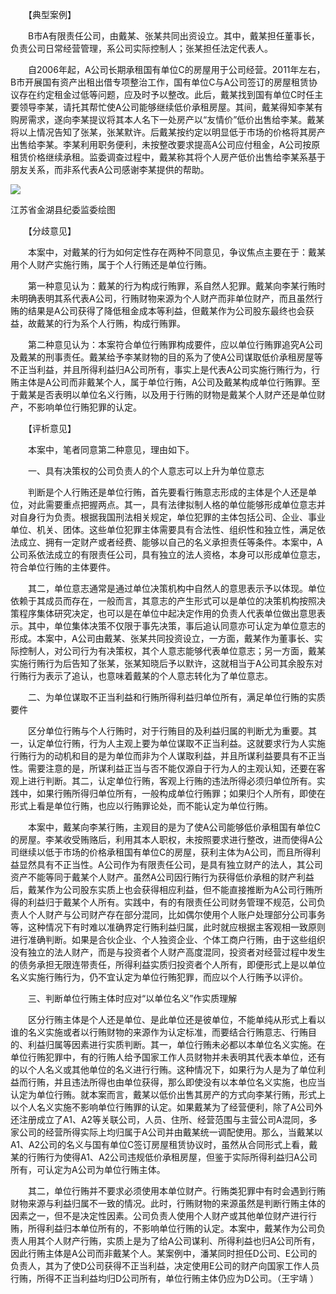　　【典型案例】

　　B市A有限责任公司，由戴某、张某共同出资设立。其中，戴某担任董事长，负责公司日常经营管理，系公司实际控制人；张某担任法定代表人。

　　自2006年起，A公司长期承租国有单位C的房屋用于公司经营。2011年左右，B市开展国有资产出租出借专项整治工作，国有单位C与A公司签订的房屋租赁协议存在约定租金过低等问题，应及时予以整改。此后，戴某找到国有单位C时任主要领导李某，请托其帮忙使A公司能够继续低价承租房屋。其间，戴某得知李某有购房需求，遂向李某提议将其本人名下一处房产以“友情价”低价出售给李某。戴某将以上情况告知了张某，张某默许。后戴某按约定以明显低于市场的价格将其房产出售给李某。李某利用职务便利，未按整改要求提高A公司应付租金，A公司按原租赁价格继续承租。监委调查过程中，戴某称其将个人房产低价出售给李某系基于朋友关系，而非系代表A公司感谢李某提供的帮助。

![](https://www.ccdi.gov.cn/hdjln/ywtt/202309/W020230928345508288318.jpeg)

江苏省金湖县纪委监委绘图

　　【分歧意见】

　　本案中，对戴某的行为如何定性存在两种不同意见，争议焦点主要在于：戴某用个人财产实施行贿，属于个人行贿还是单位行贿。

　　第一种意见认为：戴某的行为构成行贿罪，系自然人犯罪。戴某向李某行贿时未明确表明其系代表A公司，行贿财物来源为个人财产而非单位财产，而且虽然行贿的结果是A公司获得了降低租金成本等利益，但戴某作为公司股东最终也会获益，故戴某的行为系个人行贿，构成行贿罪。

　　第二种意见认为：本案符合单位行贿罪构成要件，应以单位行贿罪追究A公司及戴某的刑事责任。戴某给予李某财物的目的系为了使A公司谋取低价承租房屋等不正当利益，并且所得利益归A公司所有，事实上是代表A公司实施行贿行为，行贿主体是A公司而非戴某个人，属于单位行贿，A公司及戴某构成单位行贿罪。至于戴某是否表明以单位名义行贿，以及用于行贿的财物是戴某个人财产还是单位财产，不影响单位行贿犯罪的认定。

　　【评析意见】

　　本案中，笔者同意第二种意见，理由如下。

　　一、具有决策权的公司负责人的个人意志可以上升为单位意志

　　判断是个人行贿还是单位行贿，首先要看行贿意志形成的主体是个人还是单位，对此需要重点把握两点。其一，具有法律拟制人格的单位能够形成单位意志并对自身行为负责。根据我国刑法相关规定，单位犯罪的主体包括公司、企业、事业单位、机关、团体。这些单位犯罪主体需要具有合法性、组织性和独立性，满足依法成立、拥有一定财产或者经费、能够以自己的名义承担责任等条件。本案中，A公司系依法成立的有限责任公司，具有独立的法人资格，本身可以形成单位意志，符合单位行贿的主体要件。

　　其二，单位意志通常是通过单位决策机构中自然人的意思表示予以体现。单位依赖于其成员而存在，一般而言，其意志的产生形式可以是单位的决策机构按照决策程序集体研究决定，也可以是在单位中起决定作用的负责人代表单位做出意思表示。其中，单位集体决策不仅限于事先决策，事后追认同意亦可认定为单位意志的形成。本案中，A公司由戴某、张某共同投资设立，一方面，戴某作为董事长、实际控制人，对公司行为有决策权，其个人意志能够代表单位意志；另一方面，戴某实施行贿行为后告知了张某，张某知晓后予以默许，这就相当于A公司其余股东对行贿行为表示了追认，也意味着戴某的个人意志转化为了单位意志。

　　二、为单位谋取不正当利益和行贿所得利益归单位所有，满足单位行贿的实质要件

　　区分单位行贿与个人行贿时，对于行贿目的及利益归属的判断尤为重要。其一，认定单位行贿，行为人主观上要为单位谋取不正当利益。这就要求行为人实施行贿行为的动机和目的是为单位而非为个人谋取利益，并且所谋利益要具有不正当性。需要注意的是，所谋利益正当与否不能仅源自于行为人的主观认知，还要在客观上进行判断。其二，认定单位行贿，客观上行贿的违法所得必须归单位所有。实践中，如果行贿所得归单位所有，一般构成单位行贿罪；如果归个人所有，即使在形式上看是单位行贿，也应以行贿罪论处，而不能认定为单位行贿。

　　本案中，戴某向李某行贿，主观目的是为了使A公司能够低价承租国有单位C的房屋。李某收受贿赂后，利用其本人职权，未按照要求进行整改，进而使得A公司继续以低于市场的价格承租国有单位C的房屋，获利主体为A公司，而且所得利益显然具有不正当性。A公司作为有限责任公司，是具有独立财产的法人，其公司资产不能等同于戴某个人财产。虽然A公司因行贿行为获得低价承租的财产利益后，戴某作为公司股东实质上也会获得相应利益，但不能直接推断为A公司行贿所得的利益归于戴某个人所有。实践中，有的有限责任公司财务管理不规范，公司负责人个人财产与公司财产存在部分混同，比如偶尔使用个人账户处理部分公司事务等，这种情况下有时难以准确界定行贿利益归属，此时就应根据主客观相一致原则进行准确判断。如果是合伙企业、个人独资企业、个体工商户行贿，由于这些组织没有独立的法人财产，而是与投资者个人财产高度混同，投资者对经营过程中发生的债务承担无限连带责任，所得利益实质归投资者个人所有，即便形式上是以单位名义实施行贿行为，仍不宜认定为单位行贿犯罪，而应以个人行贿予以评价。

　　三、判断单位行贿主体时应对“以单位名义”作实质理解

　　区分行贿主体是个人还是单位、是此单位还是彼单位，不能单纯从形式上看以谁的名义实施或者以行贿财物的来源作为认定标准，而要结合行贿意志、行贿目的、利益归属等因素进行实质判断。其一，单位行贿未必都以本单位名义实施。在单位行贿犯罪中，有的行贿人给予国家工作人员财物并未表明其代表本单位，还有的以个人名义或其他单位的名义进行行贿。这种情况下，如果行为人是为了单位利益而行贿，并且违法所得也由单位获得，那么即使没有以本单位名义实施，也应当认定为单位行贿。就本案而言，戴某以低价出售其房产的方式向李某行贿，形式上以个人名义实施不影响单位行贿罪的认定。如果戴某为了经营便利，除了A公司外还注册成立了A1、A2等关联公司，人员、住所、经营范围与主营公司A混同，多家公司的经营所得实际上均归属于A公司并由戴某统一调配使用。那么，当戴某以A1、A2公司的名义与国有单位C签订房屋租赁协议时，虽然从合同形式上看，戴某的行贿行为使得A1、A2公司违规低价承租房屋，但鉴于实际所得利益归A公司所有，可认定为A公司为单位行贿主体。

　　其二，单位行贿并不要求必须使用本单位财产。行贿类犯罪中有时会遇到行贿财物来源与利益归属不一致的情况。此时，行贿财物的来源虽然是判断行贿主体的因素之一，但不是决定性因素。公司负责人使用个人财产或其他单位财产进行行贿，所得利益归本单位所有的，不影响单位行贿的认定。本案中，戴某作为公司负责人用其个人财产行贿，实质上是为了给A公司谋利、所得利益也归A公司所有，因此行贿主体是A公司而非戴某个人。某案例中，潘某同时担任D公司、E公司的负责人，其为了使D公司获得不正当利益，决定使用E公司的财产向国家工作人员行贿，所得不正当利益均归D公司所有，单位行贿主体仍应为D公司。（王宇靖 ）